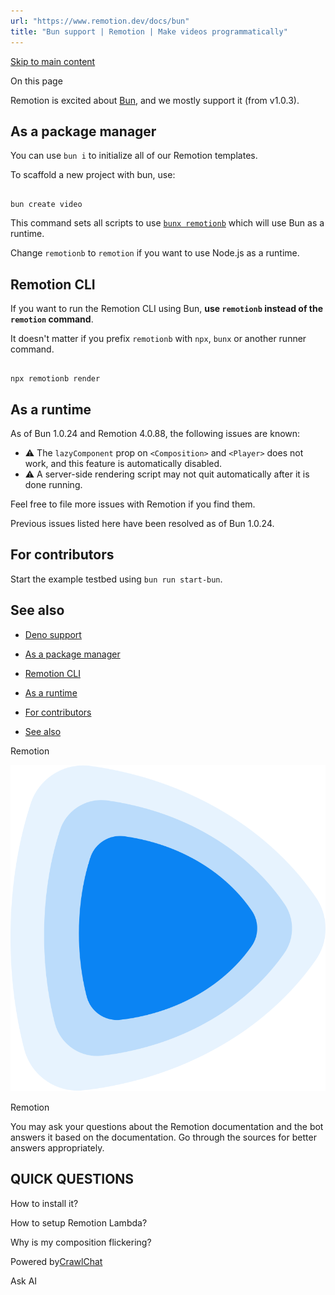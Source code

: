 ```yaml
---
url: "https://www.remotion.dev/docs/bun"
title: "Bun support | Remotion | Make videos programmatically"
---
```


[Skip to main content](https://www.remotion.dev/docs/bun#__docusaurus_skipToContent_fallback)

On this page

Remotion is excited about [Bun](https://bun.sh/), and we mostly support it (from v1.0.3).

## As a package manager [​](https://www.remotion.dev/docs/bun\#as-a-package-manager "Direct link to As a package manager")

You can use `bun i` to initialize all of our Remotion templates.

To scaffold a new project with bun, use:

```

bun create video
```

This command sets all scripts to use [`bunx remotionb`](https://www.remotion.dev/docs/cli/#using-bun) which will use Bun as a runtime.

Change `remotionb` to `remotion` if you want to use Node.js as a runtime.

## Remotion CLI [​](https://www.remotion.dev/docs/bun\#remotion-cli "Direct link to Remotion CLI")

If you want to run the Remotion CLI using Bun, **use `remotionb` instead of the `remotion` command**.

It doesn't matter if you prefix `remotionb` with `npx`, `bunx` or another runner command.

```

npx remotionb render
```

## As a runtime [​](https://www.remotion.dev/docs/bun\#as-a-runtime "Direct link to As a runtime")

As of Bun 1.0.24 and Remotion 4.0.88, the following issues are known:

- ⚠️ The `lazyComponent` prop on `<Composition>` and `<Player>` does not work, and this feature is automatically disabled.
- ⚠️ A server-side rendering script may not quit automatically after it is done running.

Feel free to file more issues with Remotion if you find them.

Previous issues listed here have been resolved as of Bun 1.0.24.

## For contributors [​](https://www.remotion.dev/docs/bun\#for-contributors "Direct link to For contributors")

Start the example testbed using `bun run start-bun`.

## See also [​](https://www.remotion.dev/docs/bun\#see-also "Direct link to See also")

- [Deno support](https://www.remotion.dev/docs/deno)

- [As a package manager](https://www.remotion.dev/docs/bun#as-a-package-manager)
- [Remotion CLI](https://www.remotion.dev/docs/bun#remotion-cli)
- [As a runtime](https://www.remotion.dev/docs/bun#as-a-runtime)
- [For contributors](https://www.remotion.dev/docs/bun#for-contributors)
- [See also](https://www.remotion.dev/docs/bun#see-also)

Remotion

![Logo](https://raw.githubusercontent.com/remotion-dev/brand/refs/heads/main/logo.svg)

Remotion

You may ask your questions about the Remotion documentation and the bot answers it based on the documentation. Go through the sources for better answers appropriately.

## QUICK QUESTIONS

How to install it?

How to setup Remotion Lambda?

Why is my composition flickering?

Powered by[CrawlChat](https://crawlchat.app/?ref=powered-by-remotion)

Ask AI